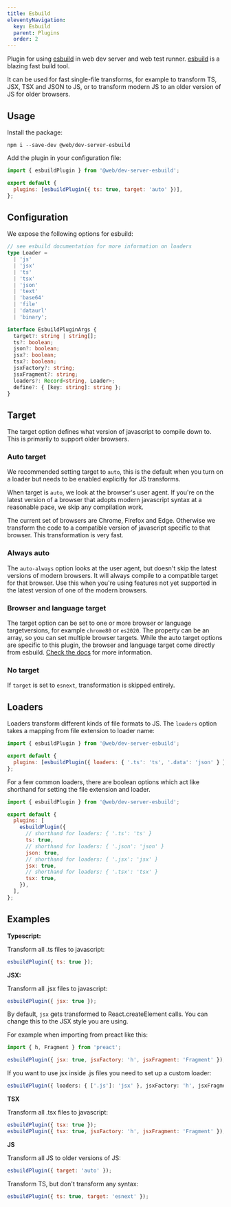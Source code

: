 ```yaml
---
title: Esbuild
eleventyNavigation:
  key: Esbuild
  parent: Plugins
  order: 2
---
```


Plugin for using [esbuild](https://github.com/evanw/esbuild) in web dev server and web test runner. [esbuild](https://github.com/evanw/esbuild) is a blazing fast build tool.

It can be used for fast single-file transforms, for example to transform TS, JSX, TSX and JSON to JS, or to transform modern JS to an older version of JS for older browsers.

## Usage

Install the package:

```
npm i --save-dev @web/dev-server-esbuild
```

Add the plugin in your configuration file:

```js
import { esbuildPlugin } from '@web/dev-server-esbuild';

export default {
  plugins: [esbuildPlugin({ ts: true, target: 'auto' })],
};
```

## Configuration

We expose the following options for esbuild:

```ts
// see esbuild documentation for more information on loaders
type Loader =
  | 'js'
  | 'jsx'
  | 'ts'
  | 'tsx'
  | 'json'
  | 'text'
  | 'base64'
  | 'file'
  | 'dataurl'
  | 'binary';

interface EsbuildPluginArgs {
  target?: string | string[];
  ts?: boolean;
  json?: boolean;
  jsx?: boolean;
  tsx?: boolean;
  jsxFactory?: string;
  jsxFragment?: string;
  loaders?: Record<string, Loader>;
  define?: { [key: string]: string };
}
```

## Target

The target option defines what version of javascript to compile down to. This is primarily to support older browsers.

### Auto target

We recommended setting target to `auto`, this is the default when you turn on a loader but needs to be enabled explicitly for JS transforms.

When target is `auto`, we look at the browser's user agent. If you're on the latest version of a browser that adopts modern javascript syntax at a reasonable pace, we skip any compilation work.

The current set of browsers are Chrome, Firefox and Edge. Otherwise we transform the code to a compatible version of javascript specific to that browser. This transformation is very fast.

### Always auto

The `auto-always` option looks at the user agent, but doesn't skip the latest versions of modern browsers. It will always compile to a compatible target for that browser. Use this when you're using features not yet supported in the latest version of one of the modern browsers.

### Browser and language target

The target option can be set to one or more browser or language targetversions, for example `chrome80` or `es2020`. The property can be an array, so you can set multiple browser targets. While the auto target options are specific to this plugin, the browser and language target come directly from esbuild. [Check the docs](https://github.com/evanw/esbuild) for more information.

### No target

If `target` is set to `esnext`, transformation is skipped entirely.

## Loaders

Loaders transform different kinds of file formats to JS. The `loaders` option takes a mapping from file extension to loader name:

```js
import { esbuildPlugin } from '@web/dev-server-esbuild';

export default {
  plugins: [esbuildPlugin({ loaders: { '.ts': 'ts', '.data': 'json' } })],
};
```

For a few common loaders, there are boolean options which act like shorthand for setting the file extension and loader.

```js
import { esbuildPlugin } from '@web/dev-server-esbuild';

export default {
  plugins: [
    esbuildPlugin({
      // shorthand for loaders: { '.ts': 'ts' }
      ts: true,
      // shorthand for loaders: { '.json': 'json' }
      json: true,
      // shorthand for loaders: { '.jsx': 'jsx' }
      jsx: true,
      // shorthand for loaders: { '.tsx': 'tsx' }
      tsx: true,
    }),
  ],
};
```

## Examples

**Typescript:**

Transform all .ts files to javascript:

```js
esbuildPlugin({ ts: true });
```

**JSX:**

Transform all .jsx files to javascript:

```js
esbuildPlugin({ jsx: true });
```

By default, `jsx` gets transformed to React.createElement calls. You can change this to the JSX style you are using.

For example when importing from preact like this:

```js
import { h, Fragment } from 'preact';
```

```js
esbuildPlugin({ jsx: true, jsxFactory: 'h', jsxFragment: 'Fragment' });
```

If you want to use jsx inside .js files you need to set up a custom loader:

```ts
esbuildPlugin({ loaders: { ['.js']: 'jsx' }, jsxFactory: 'h', jsxFragment: 'Fragment' });
```

**TSX**

Transform all .tsx files to javascript:

```js
esbuildPlugin({ tsx: true });
esbuildPlugin({ tsx: true, jsxFactory: 'h', jsxFragment: 'Fragment' });
```

**JS**

Transform all JS to older versions of JS:

```js
esbuildPlugin({ target: 'auto' });
```

Transform TS, but don't transform any syntax:

```js
esbuildPlugin({ ts: true, target: 'esnext' });
```
